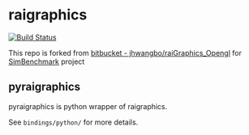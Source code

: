 # raigraphics
[![Build Status](https://travis-ci.com/eastskykang/raigraphics.svg?branch=master)](https://travis-ci.com/eastskykang/raigraphics)

This repo is forked from [bitbucket - jhwangbo/raiGraphics_Opengl](https://bitbucket.org/jhwangbo/raigraphics_opengl/src/master/) for [SimBenchmark](https://github.com/leggedrobotics/SimBenchmark) project

## pyraigraphics

pyraigraphics is python wrapper of raigraphics.

See ```bindings/python/``` for more details. 

